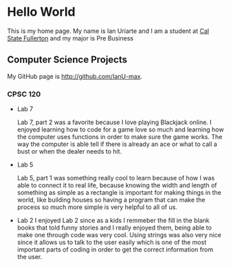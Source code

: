 # Hello World

This is my home page. My name is Ian Uriarte and I am a student at [Cal State Fullerton](http://www.fullerton.edu/) and my major is Pre Business 

## Computer Science Projects

My GitHub page is http://github.com/IanU-max.

### CPSC 120

* Lab 7

    Lab 7, part 2 was a favorite because I love playing Blackjack online.
    I enjoyed learning how to code for a game love so much and learning how
    the computer uses functions in order to make sure the game works. The way the computer is able tell if there is already an ace or what to call a bust or when the dealer needs to hit. 

  
* Lab 5
  
  Lab 5, part 1 was something really cool to learn because of how I was able to connect it to real life, because knowing the width and length of something as simple as a rectangle is important for making things in the world, like building houses so having a program that can make the process so much more simple is very helpful to all of us.



* Lab 2
  I enjoyed Lab 2 since as a kids I remmeber the fill in the blank books that told funny stories and I really enjoyed them, being able to make one through code was very cool. Using strings was also very nice since it allows us to talk to the user easily which is one of the most important parts of coding in order to get the correct information from the user. 
